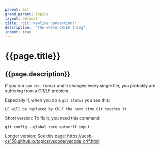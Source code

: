 ```yaml
---
parent: Git
grand_parent: Topics
layout: default
title: "git: newline conventions"
description:  "The whole CR/LF thing"
indent: true
---
```


# {{page.title}}

## {{page.description}}

If you run `npm run format` and it changes every single file, you probably 
are suffering from a CR/LF problem.

Especially if, when you do a `git status` you see this:

```
LF will be replaced by CRLF the next time Git touches it
```

Short version: To fix it, you need this command:

```
git config --global core.autocrlf input
```

Longer version: See this page: <https://ucsb-cs156.github.io/topics/vscode/vscode_crlf.html>


